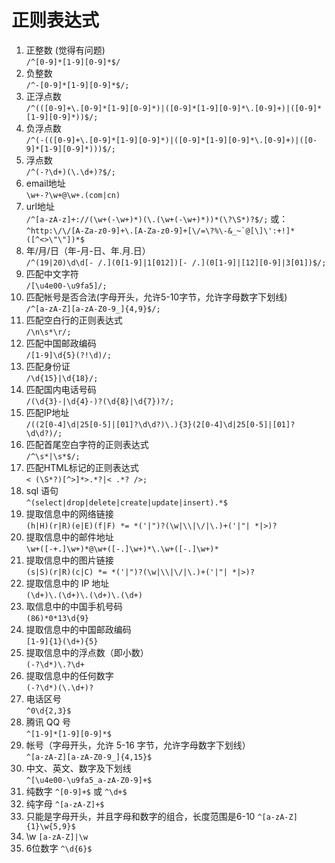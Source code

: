 # 正则表达式
1. 正整数 (觉得有问题)  
  `/^[0-9]*[1-9][0-9]*$/`
2. 负整数  
`/^-[0-9]*[1-9][0-9]*$/;`
3. 正浮点数  
`/^(([0-9]+\.[0-9]*[1-9][0-9]*)|([0-9]*[1-9][0-9]*\.[0-9]+)|([0-9]*[1-9][0-9]*))$/;   `
4. 负浮点数  
`/^(-(([0-9]+\.[0-9]*[1-9][0-9]*)|([0-9]*[1-9][0-9]*\.[0-9]+)|([0-9]*[1-9][0-9]*)))$/;`  
5. 浮点数  
`/^(-?\d+)(\.\d+)?$/;`
6. email地址  
`\w+-?\w+@\w+.(com|cn)`
7. url地址  
`/^[a-zA-z]+://(\w+(-\w+)*)(\.(\w+(-\w+)*))*(\?\S*)?$/;`
或：```^http:\/\/[A-Za-z0-9]+\.[A-Za-z0-9]+[\/=\?%\-&_~`@[\]\':+!]*([^<>\"\"])*$```
8. 年/月/日（年-月-日、年.月.日）  
`/^(19|20)\d\d[- /.](0[1-9]|1[012])[- /.](0[1-9]|[12][0-9]|3[01])$/;`
9. 匹配中文字符  
`/[\u4e00-\u9fa5]/;`
10. 匹配帐号是否合法(字母开头，允许5-10字节，允许字母数字下划线)  
`/^[a-zA-Z][a-zA-Z0-9_]{4,9}$/;`
11. 匹配空白行的正则表达式  
`/\n\s*\r/;`
12. 匹配中国邮政编码  
`/[1-9]\d{5}(?!\d)/;`
13. 匹配身份证  
`/\d{15}|\d{18}/;`
14. 匹配国内电话号码  
`/(\d{3}-|\d{4}-)?(\d{8}|\d{7})?/;`
15. 匹配IP地址  
`/((2[0-4]\d|25[0-5]|[01]?\d\d?)\.){3}(2[0-4]\d|25[0-5]|[01]?\d\d?)/;`
16. 匹配首尾空白字符的正则表达式  
`/^\s*|\s*$/;`
17. 匹配HTML标记的正则表达式  
`< (\S*?)[^>]*>.*?|< .*? />;`
18. sql 语句  
`^(select|drop|delete|create|update|insert).*$`
19. 提取信息中的网络链接  
`(h|H)(r|R)(e|E)(f|F) *= *('|")?(\w|\\|\/|\.)+('|"| *|>)?` 
20. 提取信息中的邮件地址  
`\w+([-+.]\w+)*@\w+([-.]\w+)*\.\w+([-.]\w+)* `
21. 提取信息中的图片链接  
`(s|S)(r|R)(c|C) *= *('|")?(\w|\\|\/|\.)+('|"| *|>)?` 
22. 提取信息中的 IP 地址  
`(\d+)\.(\d+)\.(\d+)\.(\d+)`
23. 取信息中的中国手机号码  
`(86)*0*13\d{9} `
24. 提取信息中的中国邮政编码  
`[1-9]{1}(\d+){5}` 
25. 提取信息中的浮点数（即小数）  
`(-?\d*)\.?\d+ `
26. 提取信息中的任何数字  
`(-?\d*)(\.\d+)?`
27. 电话区号  
`^0\d{2,3}$`
28. 腾讯 QQ 号  
`^[1-9]*[1-9][0-9]*$ `
29. 帐号（字母开头，允许 5-16 字节，允许字母数字下划线）  
`^[a-zA-Z][a-zA-Z0-9_]{4,15}$ `
30. 中文、英文、数字及下划线  
`^[\u4e00-\u9fa5_a-zA-Z0-9]+$`
31. 纯数字
`^[0-9]+$` 或 `^\d+$`
32. 纯字母
`^[a-zA-Z]+$`
33. 只能是字母开头，并且字母和数字的组合，长度范围是6-10
`^[a-zA-Z]{1}\w{5,9}$`
34. \w
`[a-zA-Z]|\w`
35. 6位数字
`^\d{6}$`